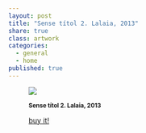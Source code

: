 ```yaml
---
layout: post
title: "Sense títol 2. Lalaia, 2013"
share: true
class: artwork
categories:
  - general
  - home
published: true
---
```


<figure class="text-center">
	<img src="http://www.inpocketart.com/wp-content/uploads/2014/07/st-2-lalaia-2013-watermark.jpg">
	<figcaption>
		<p><small><strong>Sense títol 2. Lalaia, 2013</strong></small></p>
		<p><a href="http://www.inpocketart.com/product/sense-titol-2-lalaia-2013/" class="btn btn-primary btn-lg"><i class="fa fa-credit-card"></i> buy it!</a></p>
	</figcaption>
</figure>